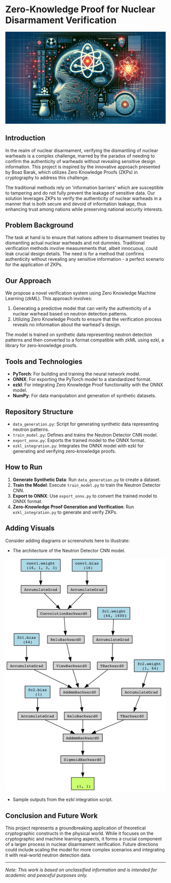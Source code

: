 # Zero-Knowledge Proof for Nuclear Disarmament Verification

![proof-of-peace](proof-of-peace.webp)

## Introduction
In the realm of nuclear disarmament, verifying the dismantling of nuclear warheads is a complex challenge, marred by the paradox of needing to confirm the authenticity of warheads without revealing sensitive design information. This project is inspired by the innovative approach presented by Boaz Barak, which utilizes Zero Knowledge Proofs (ZKPs) in cryptography to address this challenge.

The traditional methods rely on 'information barriers' which are susceptible to tampering and do not fully prevent the leakage of sensitive data. Our solution leverages ZKPs to verify the authenticity of nuclear warheads in a manner that is both secure and devoid of information leakage, thus enhancing trust among nations while preserving national security interests.

## Problem Background
The task at hand is to ensure that nations adhere to disarmament treaties by dismantling actual nuclear warheads and not dummies. Traditional verification methods involve measurements that, albeit innocuous, could leak crucial design details. The need is for a method that confirms authenticity without revealing any sensitive information - a perfect scenario for the application of ZKPs.

## Our Approach
We propose a novel verification system using Zero Knowledge Machine Learning (zkML). This approach involves:
1. Generating a predictive model that can verify the authenticity of a nuclear warhead based on neutron detection patterns.
2. Utilizing Zero Knowledge Proofs to ensure that the verification process reveals no information about the warhead's design.

The model is trained on synthetic data representing neutron detection patterns and then converted to a format compatible with zkML using ezkl, a library for zero-knowledge proofs.

## Tools and Technologies
- **PyTorch**: For building and training the neural network model.
- **ONNX**: For exporting the PyTorch model to a standardized format.
- **ezkl**: For integrating Zero Knowledge Proof functionality with the ONNX model.
- **NumPy**: For data manipulation and generation of synthetic datasets.

## Repository Structure
- `data_generation.py`: Script for generating synthetic data representing neutron patterns.
- `train_model.py`: Defines and trains the Neutron Detector CNN model.
- `export_onnx.py`: Exports the trained model to the ONNX format.
- `ezkl_integration.py`: Integrates the ONNX model with ezkl for generating and verifying zero-knowledge proofs.

## How to Run
1. **Generate Synthetic Data**: Run `data_generation.py` to create a dataset.
2. **Train the Model**: Execute `train_model.py` to train the Neutron Detector CNN.
3. **Export to ONNX**: Use `export_onnx.py` to convert the trained model to ONNX format.
4. **Zero-Knowledge Proof Generation and Verification**: Run `ezkl_integration.py` to generate and verify ZKPs.

## Adding Visuals
Consider adding diagrams or screenshots here to illustrate:
- The architecture of the Neutron Detector CNN model.

![neutron_detector_cnn_architecture](neutron_detector_cnn.png)
- Sample outputs from the ezkl integration script.

## Conclusion and Future Work
This project represents a groundbreaking application of theoretical cryptographic constructs in the physical world. While it focuses on the cryptographic and machine learning aspects, it forms a crucial component of a larger process in nuclear disarmament verification. Future directions could include scaling the model for more complex scenarios and integrating it with real-world neutron detection data.

---

*Note: This work is based on unclassified information and is intended for academic and peaceful purposes only.*
